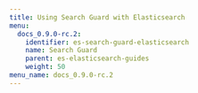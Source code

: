 ```yaml
---
title: Using Search Guard with Elasticsearch
menu:
  docs_0.9.0-rc.2:
    identifier: es-search-guard-elasticsearch
    name: Search Guard
    parent: es-elasticsearch-guides
    weight: 50
menu_name: docs_0.9.0-rc.2
---
```

